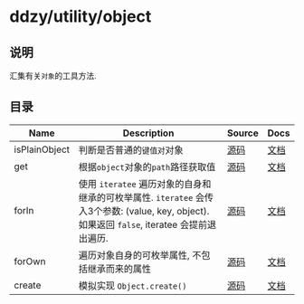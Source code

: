 # ddzy/utility/object

## 说明

汇集有关`对象`的工具方法.

## 目录

| Name          | Description                                                                                                                                  | Source                           | Docs                                                                                         |
| ------------- | -------------------------------------------------------------------------------------------------------------------------------------------- | -------------------------------- | -------------------------------------------------------------------------------------------- |
| isPlainObject | 判断是否普通的`键值对`对象                                                                                                                   | [源码](./isPlainObject/index.ts) | [文档](https://ddzy.gitbook.io/ts-utility-plugins-docs/utility/utility-object/isplainobject) |
| get           | 根据`object`对象的`path`路径获取值                                                                                                           | [源码](./get/index.ts)           | [文档](https://ddzy.gitbook.io/ts-utility-plugins-docs/utility/utility-object/get)           |
| forIn         | 使用 `iteratee` 遍历对象的自身和继承的可枚举属性. `iteratee` 会传入3个参数: (value, key, object). 如果返回 `false`, iteratee 会提前退出遍历. | [源码](./forIn/index.ts)         | [文档](https://ddzy.gitbook.io/ts-utility-plugins-docs/utility/utility-object/forin)         |
| forOwn        | 遍历对象自身的可枚举属性, 不包括继承而来的属性                                                                                               | [源码](./forOwn/index.ts)        | [文档](https://ddzy.gitbook.io/ts-utility-plugins-docs/utility/utility-object/forown)        |
| create        | 模拟实现 `Object.create()`                                                                                                                   | [源码](./create/index.ts)        | [文档](https://ddzy.gitbook.io/ts-utility-plugins-docs/utility/utility-object/create)        |